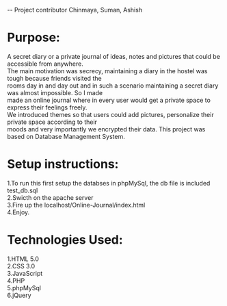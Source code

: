 -- Project contributor Chinmaya, Suman, Ashish <br>


# Purpose:
A secret diary or a private journal of ideas, notes and pictures that could be accessible from anywhere.<br>
The main motivation was secrecy, maintaining a diary in the hostel was tough because friends visited the<br> 
rooms day in and day out and in such a scenario maintaining a secret diary was almost impossible. So I made<br> 
made an online journal where in every user would get a private space to express their feelings freely.<br> 
We introduced themes so that users could add pictures, personalize their private space according to their<br> 
moods and very importantly we encrypted their data. This project was based on Database Management System.<br>



# Setup instructions:
1.To run this first setup the databses in phpMySql, the db file is included test_db.sql<br>
2.Swicth on the apache server<br>
3.Fire up the localhost/Online-Journal/index.html<br>
4.Enjoy.<br>


# Technologies Used:
1.HTML 5.0<br>
2.CSS 3.0<br>
3.JavaScript<br>
4.PHP<br>
5.phpMySql<br>
6.jQuery<br>


